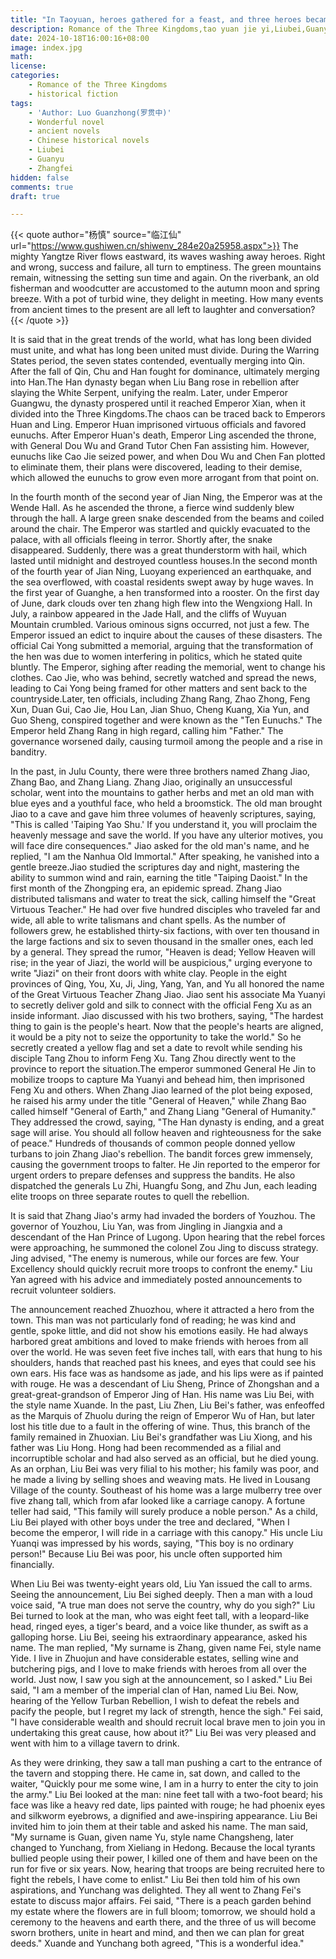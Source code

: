 ```yaml
---
title: "In Taoyuan, heroes gathered for a feast, and three heroes became sworn brothers. They eliminated the army wearing yellow headbands, marking their first achievement."
description: Romance of the Three Kingdoms,tao yuan jie yi,Liubei,Guanyu,Zhangfei
date: 2024-10-18T16:00:16+08:00
image: index.jpg
math: 
license: 
categories:
    - Romance of the Three Kingdoms
    - historical fiction
tags:
    - 'Author: Luo Guanzhong(罗贯中)'
    - Wonderful novel
    - ancient novels
    - Chinese historical novels
    - Liubei
    - Guanyu
    - Zhangfei
hidden: false
comments: true
draft: true

---
```


{{< quote author="杨慎" source="临江仙" url="https://www.gushiwen.cn/shiwenv_284e20a25958.aspx">}}
The mighty Yangtze River flows eastward, its waves washing away heroes. Right and wrong, success and failure, all turn to emptiness. The green mountains remain, witnessing the setting sun time and again.
On the riverbank, an old fisherman and woodcutter are accustomed to the autumn moon and spring breeze. With a pot of turbid wine, they delight in meeting. How many events from ancient times to the present are all left to laughter and conversation?
{{< /quote >}}

It is said that in the great trends of the world, what has long been divided must unite, and what has long been united must divide. During the Warring States period, the seven states contended, eventually merging into Qin. After the fall of Qin, Chu and Han fought for dominance, ultimately merging into Han.The Han dynasty began when Liu Bang rose in rebellion after slaying the White Serpent, unifying the realm. Later, under Emperor Guangwu, the dynasty prospered until it reached Emperor Xian, when it divided into the Three Kingdoms.The chaos can be traced back to Emperors Huan and Ling. Emperor Huan imprisoned virtuous officials and favored eunuchs. After Emperor Huan's death, Emperor Ling ascended the throne, with General Dou Wu and Grand Tutor Chen Fan assisting him. However, eunuchs like Cao Jie seized power, and when Dou Wu and Chen Fan plotted to eliminate them, their plans were discovered, leading to their demise, which allowed the eunuchs to grow even more arrogant from that point on.

In the fourth month of the second year of Jian Ning, the Emperor was at the Wende Hall. As he ascended the throne, a fierce wind suddenly blew through the hall. A large green snake descended from the beams and coiled around the chair. The Emperor was startled and quickly evacuated to the palace, with all officials fleeing in terror. Shortly after, the snake disappeared. Suddenly, there was a great thunderstorm with hail, which lasted until midnight and destroyed countless houses.In the second month of the fourth year of Jian Ning, Luoyang experienced an earthquake, and the sea overflowed, with coastal residents swept away by huge waves. In the first year of Guanghe, a hen transformed into a rooster. On the first day of June, dark clouds over ten zhang high flew into the Wengxiong Hall. In July, a rainbow appeared in the Jade Hall, and the cliffs of Wuyuan Mountain crumbled. Various ominous signs occurred, not just a few. The Emperor issued an edict to inquire about the causes of these disasters. The official Cai Yong submitted a memorial, arguing that the transformation of the hen was due to women interfering in politics, which he stated quite bluntly. The Emperor, sighing after reading the memorial, went to change his clothes. Cao Jie, who was behind, secretly watched and spread the news, leading to Cai Yong being framed for other matters and sent back to the countryside.Later, ten officials, including Zhang Rang, Zhao Zhong, Feng Xun, Duan Gui, Cao Jie, Hou Lan, Jian Shuo, Cheng Kuang, Xia Yun, and Guo Sheng, conspired together and were known as the "Ten Eunuchs." The Emperor held Zhang Rang in high regard, calling him "Father." The governance worsened daily, causing turmoil among the people and a rise in banditry.

In the past, in Julu County, there were three brothers named Zhang Jiao, Zhang Bao, and Zhang Liang. Zhang Jiao, originally an unsuccessful scholar, went into the mountains to gather herbs and met an old man with blue eyes and a youthful face, who held a broomstick. The old man brought Jiao to a cave and gave him three volumes of heavenly scriptures, saying, "This is called 'Taiping Yao Shu.' If you understand it, you will proclaim the heavenly message and save the world. If you have any ulterior motives, you will face dire consequences." Jiao asked for the old man's name, and he replied, "I am the Nanhua Old Immortal." After speaking, he vanished into a gentle breeze.Jiao studied the scriptures day and night, mastering the ability to summon wind and rain, earning the title "Taiping Daoist." In the first month of the Zhongping era, an epidemic spread. Zhang Jiao distributed talismans and water to treat the sick, calling himself the "Great Virtuous Teacher." He had over five hundred disciples who traveled far and wide, all able to write talismans and chant spells. As the number of followers grew, he established thirty-six factions, with over ten thousand in the large factions and six to seven thousand in the smaller ones, each led by a general. They spread the rumor, "Heaven is dead; Yellow Heaven will rise; in the year of Jiazi, the world will be auspicious," urging everyone to write "Jiazi" on their front doors with white clay. People in the eight provinces of Qing, You, Xu, Ji, Jing, Yang, Yan, and Yu all honored the name of the Great Virtuous Teacher Zhang Jiao.
Jiao sent his associate Ma Yuanyi to secretly deliver gold and silk to connect with the official Feng Xu as an inside informant. Jiao discussed with his two brothers, saying, "The hardest thing to gain is the people's heart. Now that the people's hearts are aligned, it would be a pity not to seize the opportunity to take the world." So he secretly created a yellow flag and set a date to revolt while sending his disciple Tang Zhou to inform Feng Xu. Tang Zhou directly went to the province to report the situation.The emperor summoned General He Jin to mobilize troops to capture Ma Yuanyi and behead him, then imprisoned Feng Xu and others. When Zhang Jiao learned of the plot being exposed, he raised his army under the title "General of Heaven," while Zhang Bao called himself "General of Earth," and Zhang Liang "General of Humanity." They addressed the crowd, saying, "The Han dynasty is ending, and a great sage will arise. You should all follow heaven and righteousness for the sake of peace." Hundreds of thousands of common people donned yellow turbans to join Zhang Jiao's rebellion. The bandit forces grew immensely, causing the government troops to falter. He Jin reported to the emperor for urgent orders to prepare defenses and suppress the bandits. He also dispatched the generals Lu Zhi, Huangfu Song, and Zhu Jun, each leading elite troops on three separate routes to quell the rebellion.

It is said that Zhang Jiao's army had invaded the borders of Youzhou. The governor of Youzhou, Liu Yan, was from Jingling in Jiangxia and a descendant of the Han Prince of Lugong. Upon hearing that the rebel forces were approaching, he summoned the colonel Zou Jing to discuss strategy. Jing advised, "The enemy is numerous, while our forces are few. Your Excellency should quickly recruit more troops to confront the enemy." Liu Yan agreed with his advice and immediately posted announcements to recruit volunteer soldiers.

The announcement reached Zhuozhou, where it attracted a hero from the town. This man was not particularly fond of reading; he was kind and gentle, spoke little, and did not show his emotions easily. He had always harbored great ambitions and loved to make friends with heroes from all over the world. He was seven feet five inches tall, with ears that hung to his shoulders, hands that reached past his knees, and eyes that could see his own ears. His face was as handsome as jade, and his lips were as if painted with rouge. He was a descendant of Liu Sheng, Prince of Zhongshan and a great-great-grandson of Emperor Jing of Han. His name was Liu Bei, with the style name Xuande. In the past, Liu Zhen, Liu Bei's father, was enfeoffed as the Marquis of Zhuolu during the reign of Emperor Wu of Han, but later lost his title due to a fault in the offering of wine. Thus, this branch of the family remained in Zhuoxian. Liu Bei's grandfather was Liu Xiong, and his father was Liu Hong. Hong had been recommended as a filial and incorruptible scholar and had also served as an official, but he died young. As an orphan, Liu Bei was very filial to his mother; his family was poor, and he made a living by selling shoes and weaving mats. He lived in Lousang Village of the county. Southeast of his home was a large mulberry tree over five zhang tall, which from afar looked like a carriage canopy. A fortune teller had said, "This family will surely produce a noble person." As a child, Liu Bei played with other boys under the tree and declared, "When I become the emperor, I will ride in a carriage with this canopy." His uncle Liu Yuanqi was impressed by his words, saying, "This boy is no ordinary person!" Because Liu Bei was poor, his uncle often supported him financially.

When Liu Bei was twenty-eight years old, Liu Yan issued the call to arms. Seeing the announcement, Liu Bei sighed deeply. Then a man with a loud voice said, "A true man does not serve the country, why do you sigh?" Liu Bei turned to look at the man, who was eight feet tall, with a leopard-like head, ringed eyes, a tiger's beard, and a voice like thunder, as swift as a galloping horse. Liu Bei, seeing his extraordinary appearance, asked his name. The man replied, "My surname is Zhang, given name Fei, style name Yide. I live in Zhuojun and have considerable estates, selling wine and butchering pigs, and I love to make friends with heroes from all over the world. Just now, I saw you sigh at the announcement, so I asked." Liu Bei said, "I am a member of the imperial clan of Han, named Liu Bei. Now, hearing of the Yellow Turban Rebellion, I wish to defeat the rebels and pacify the people, but I regret my lack of strength, hence the sigh." Fei said, "I have considerable wealth and should recruit local brave men to join you in undertaking this great cause, how about it?" Liu Bei was very pleased and went with him to a village tavern to drink.

As they were drinking, they saw a tall man pushing a cart to the entrance of the tavern and stopping there. He came in, sat down, and called to the waiter, "Quickly pour me some wine, I am in a hurry to enter the city to join the army." Liu Bei looked at the man: nine feet tall with a two-foot beard; his face was like a heavy red date, lips painted with rouge; he had phoenix eyes and silkworm eyebrows, a dignified and awe-inspiring appearance. Liu Bei invited him to join them at their table and asked his name. The man said, "My surname is Guan, given name Yu, style name Changsheng, later changed to Yunchang, from Xieliang in Hedong. Because the local tyrants bullied people using their power, I killed one of them and have been on the run for five or six years. Now, hearing that troops are being recruited here to fight the rebels, I have come to enlist." Liu Bei then told him of his own aspirations, and Yunchang was delighted. They all went to Zhang Fei's estate to discuss major affairs. Fei said, "There is a peach garden behind my estate where the flowers are in full bloom; tomorrow, we should hold a ceremony to the heavens and earth there, and the three of us will become sworn brothers, unite in heart and mind, and then we can plan for great deeds." Xuande and Yunchang both agreed, "This is a wonderful idea."